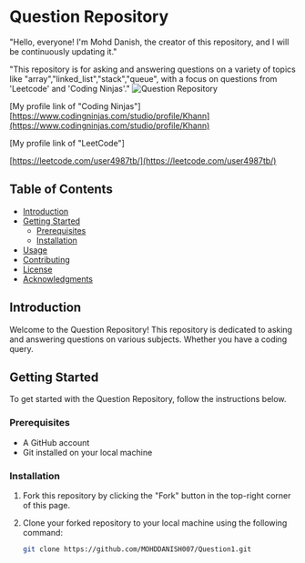 # Question Repository

"Hello, everyone! I'm Mohd Danish, the creator of this repository, and I will be continuously updating it."

"This repository is for asking and answering questions on a variety of topics like "array","linked_list","stack","queue", with a focus on questions from 'Leetcode' and 'Coding Ninjas'."
![Question Repository](https://miro.medium.com/v2/resize:fit:1400/1*4bhEXZ6s6DmaELOF7ZFaaw.png)

[My profile link of "Coding Ninjas"] [https://www.codingninjas.com/studio/profile/Khann](https://www.codingninjas.com/studio/profile/Khann)

[My profile link of "LeetCode"] 

[https://leetcode.com/user4987tb/](https://leetcode.com/user4987tb/)


## Table of Contents

- [Introduction](#introduction)
- [Getting Started](#getting-started)
  - [Prerequisites](#prerequisites)
  - [Installation](#installation)
- [Usage](#usage)
- [Contributing](#contributing)
- [License](#license)
- [Acknowledgments](#acknowledgments)

## Introduction

Welcome to the Question Repository! This repository is dedicated to asking and answering questions on various subjects. Whether you have a coding query.

## Getting Started

To get started with the Question Repository, follow the instructions below.

### Prerequisites

- A GitHub account
- Git installed on your local machine

### Installation

1. Fork this repository by clicking the "Fork" button in the top-right corner of this page.
2. Clone your forked repository to your local machine using the following command:

   ```bash
   git clone https://github.com/MOHDDANISH007/Question1.git
